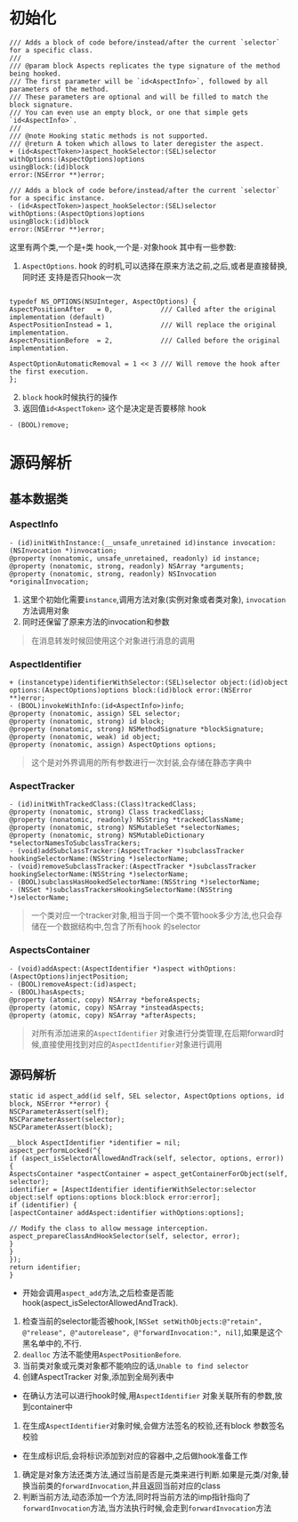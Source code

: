 
# 初始化

```
/// Adds a block of code before/instead/after the current `selector` for a specific class.
///
/// @param block Aspects replicates the type signature of the method being hooked.
/// The first parameter will be `id<AspectInfo>`, followed by all parameters of the method.
/// These parameters are optional and will be filled to match the block signature.
/// You can even use an empty block, or one that simple gets `id<AspectInfo>`.
///
/// @note Hooking static methods is not supported.
/// @return A token which allows to later deregister the aspect.
+ (id<AspectToken>)aspect_hookSelector:(SEL)selector
withOptions:(AspectOptions)options
usingBlock:(id)block
error:(NSError **)error;

/// Adds a block of code before/instead/after the current `selector` for a specific instance.
- (id<AspectToken>)aspect_hookSelector:(SEL)selector
withOptions:(AspectOptions)options
usingBlock:(id)block
error:(NSError **)error;
```

这里有两个类,一个是`+`类 hook,一个是`-`对象hook
其中有一些参数:
1. `AspectOptions`.  hook 的时机,可以选择在原来方法之前,之后,或者是直接替换,同时还 支持是否只hook一次
```

typedef NS_OPTIONS(NSUInteger, AspectOptions) {
AspectPositionAfter   = 0,            /// Called after the original implementation (default)
AspectPositionInstead = 1,            /// Will replace the original implementation.
AspectPositionBefore  = 2,            /// Called before the original implementation.

AspectOptionAutomaticRemoval = 1 << 3 /// Will remove the hook after the first execution.
};
```
2. `block` hook时候执行的操作
3. 返回值`id<AspectToken>` 这个是决定是否要移除 hook
```
- (BOOL)remove;
```

# 源码解析
## 基本数据类
### AspectInfo
```
- (id)initWithInstance:(__unsafe_unretained id)instance invocation:(NSInvocation *)invocation;
@property (nonatomic, unsafe_unretained, readonly) id instance;
@property (nonatomic, strong, readonly) NSArray *arguments;
@property (nonatomic, strong, readonly) NSInvocation *originalInvocation;
```

1. 这里个初始化需要`instance`,调用方法对象(实例对象或者类对象), `invocation` 方法调用对象
2. 同时还保留了原来方法的invocation和参数

> 在消息转发时候回使用这个对象进行消息的调用

### AspectIdentifier

```
+ (instancetype)identifierWithSelector:(SEL)selector object:(id)object options:(AspectOptions)options block:(id)block error:(NSError **)error;
- (BOOL)invokeWithInfo:(id<AspectInfo>)info;
@property (nonatomic, assign) SEL selector;
@property (nonatomic, strong) id block;
@property (nonatomic, strong) NSMethodSignature *blockSignature;
@property (nonatomic, weak) id object;
@property (nonatomic, assign) AspectOptions options;
```
> 这个是对外界调用的所有参数进行一次封装,会存储在静态字典中


### AspectTracker

```
- (id)initWithTrackedClass:(Class)trackedClass;
@property (nonatomic, strong) Class trackedClass;
@property (nonatomic, readonly) NSString *trackedClassName;
@property (nonatomic, strong) NSMutableSet *selectorNames;
@property (nonatomic, strong) NSMutableDictionary *selectorNamesToSubclassTrackers;
- (void)addSubclassTracker:(AspectTracker *)subclassTracker hookingSelectorName:(NSString *)selectorName;
- (void)removeSubclassTracker:(AspectTracker *)subclassTracker hookingSelectorName:(NSString *)selectorName;
- (BOOL)subclassHasHookedSelectorName:(NSString *)selectorName;
- (NSSet *)subclassTrackersHookingSelectorName:(NSString *)selectorName;
```

> 一个类对应一个tracker对象,相当于同一个类不管hook多少方法,也只会存储在一个数据结构中,包含了所有hook 的selector

### AspectsContainer

```
- (void)addAspect:(AspectIdentifier *)aspect withOptions:(AspectOptions)injectPosition;
- (BOOL)removeAspect:(id)aspect;
- (BOOL)hasAspects;
@property (atomic, copy) NSArray *beforeAspects;
@property (atomic, copy) NSArray *insteadAspects;
@property (atomic, copy) NSArray *afterAspects;
```

> 对所有添加进来的`AspectIdentifier` 对象进行分类管理,在后期forward时候,直接使用找到对应的`AspectIdentifier`对象进行调用


## 源码解析

```
static id aspect_add(id self, SEL selector, AspectOptions options, id block, NSError **error) {
NSCParameterAssert(self);
NSCParameterAssert(selector);
NSCParameterAssert(block);

__block AspectIdentifier *identifier = nil;
aspect_performLocked(^{
if (aspect_isSelectorAllowedAndTrack(self, selector, options, error)) {
AspectsContainer *aspectContainer = aspect_getContainerForObject(self, selector);
identifier = [AspectIdentifier identifierWithSelector:selector object:self options:options block:block error:error];
if (identifier) {
[aspectContainer addAspect:identifier withOptions:options];

// Modify the class to allow message interception.
aspect_prepareClassAndHookSelector(self, selector, error);
}
}
});
return identifier;
}
```

* 开始会调用`aspect_add`方法,之后检查是否能hook(aspect_isSelectorAllowedAndTrack).

1. 检查当前的selector能否被hook,`[NSSet setWithObjects:@"retain", @"release", @"autorelease", @"forwardInvocation:", nil]`,如果是这个黑名单中的,不行.
2. `dealloc` 方法不能使用`AspectPositionBefore`.
3. 当前类对象或元类对象都不能响应的话,`Unable to find selector`
4. 创建AspectTracker 对象,添加到全局列表中

* 在确认方法可以进行hook时候,用`AspectIdentifier` 对象关联所有的参数,放到container中
1. 在生成`AspectIdentifier`对象时候,会做方法签名的校验,还有block 参数签名校验

* 在生成标识后,会将标识添加到对应的容器中,之后做hook准备工作
1. 确定是对象方法还类方法,通过当前是否是元类来进行判断.如果是元类/对象,替换当前类的`forwardInvocation`,并且返回当前对应的class
2. 判断当前方法,动态添加一个方法,同时将当前方法的imp指针指向了`forwardInvocation`方法,当方法执行时候,会走到`forwardInvocation`方法





